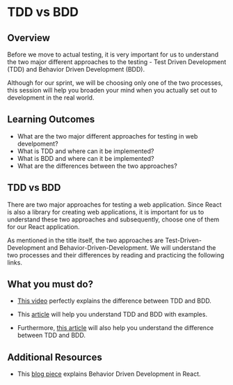# **TDD vs BDD**

## Overview

Before we move to actual testing, it is very important for us to understand the two major different approaches to the testing - Test Driven Development (TDD) and Behavior Driven Development (BDD).

Although for our sprint, we will be choosing only one of the two processes, this session will help you broaden your mind when you actually set out to development in the real world.


## Learning Outcomes

- What are the two major different approaches for testing in web develpoment?
- What is TDD and where can it be implemented?
- What is BDD and where can it be implemented?
- What are the differences between the two approaches?


## TDD vs BDD

There are two major approaches for testing a web application. Since React is also a library for creating web applications, it is important for us to understand these two approaches and subsequently, choose one of them for our React application.

As mentioned in the title itself, the two approaches are Test-Driven-Development and Behavior-Driven-Development. We will understand the two processes and their differences by reading and practicing the following links.

## What you must do?

- [This video](https://www.youtube.com/watch?v=4QFYTQy47yA) perfectly explains the difference between TDD and BDD.
  
- This [article](https://www.softwaretestinghelp.com/tdd-vs-bdd/) will help you understand TDD and BDD with examples.

- Furthermore, [this article](https://codeutopia.net/blog/2015/03/01/unit-testing-tdd-and-bdd/) will also help you understand the difference between TDD and BDD.


## Additional Resources

- This [blog piece](https://codeburst.io/react-behavior-driven-development-bdd-535afd364e5f) explains Behavior Driven Development in React.